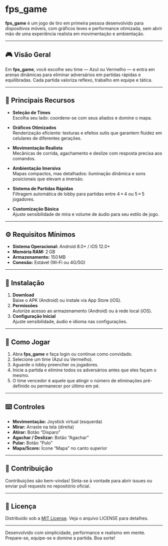 # fps_game

**fps_game** é um jogo de tiro em primeira pessoa desenvolvido para dispositivos móveis, com gráficos leves e performance otimizada, sem abrir mão de uma experiência realista em movimentação e ambientação.

---

## 🎮 Visão Geral
Em **fps_game**, você escolhe seu time — Azul ou Vermelho — e entra em arenas dinâmicas para eliminar adversários em partidas rápidas e equilibradas. Cada partida valoriza reflexo, trabalho em equipe e tática.

---

## 🚀 Principais Recursos

- **Seleção de Times**  
  Escolha seu lado: coordene-se com seus aliados e domine o mapa.

- **Gráficos Otimizados**  
  Renderização eficiente: texturas e efeitos sutis que garantem fluidez em celulares de diferentes gerações.

- **Movimentação Realista**  
  Mecânicas de corrida, agachamento e deslize com resposta precisa aos comandos.

- **Ambientação Imersiva**  
  Mapas compactos, mas detalhados: iluminação dinâmica e sons posicionais que elevam a imersão.

- **Sistema de Partidas Rápidas**  
  Filtragem automática de lobby para partidas entre 4 × 4 ou 5 × 5 jogadores.

- **Customização Básica**  
  Ajuste sensibilidade de mira e volume de áudio para seu estilo de jogo.

---

## ⚙️ Requisitos Mínimos

- **Sistema Operacional:** Android 8.0+ / iOS 12.0+  
- **Memória RAM:** 2 GB  
- **Armazenamento:** 150 MB  
- **Conexão:** Estável (Wi‑Fi ou 4G/5G)  

---

## 📲 Instalação

1. **Download**  
   Baixe o APK (Android) ou instale via App Store (iOS).  
2. **Permissões**  
   Autorize acesso ao armazenamento (Android) ou à rede local (iOS).  
3. **Configuração Inicial**  
   Ajuste sensibilidade, áudio e idioma nas configurações.

---

## 🎯 Como Jogar

1. Abra **fps_game** e faça login ou continue como convidado.  
2. Selecione um time (Azul ou Vermelho).  
3. Aguarde o lobby preencher os jogadores.  
4. Inicie a partida e elimine todos os adversários antes que eles façam o mesmo.  
5. O time vencedor é aquele que atingir o número de eliminações pré-definido ou permanecer por último em pé.

---

## ⌨️ Controles

- **Movimentação:** Joystick virtual (esquerda)  
- **Mirar:** Arraste na tela (direita)  
- **Atirar:** Botão “Disparo”  
- **Agachar / Deslizar:** Botão “Agachar”  
- **Pular:** Botão “Pulo”  
- **Mapa/Score:** Ícone “Mapa” no canto superior  

---

## 🤝 Contribuição

Contribuições são bem-vindas! Sinta-se à vontade para abrir issues ou enviar pull requests no repositório oficial.

---

## 📄 Licença

Distribuído sob a [MIT License](LICENSE). Veja o arquivo LICENSE para detalhes.

---

Desenvolvido com simplicidade, performance e realismo em mente. Prepare-se, equipe-se e domine a partida. Boa sorte!  
